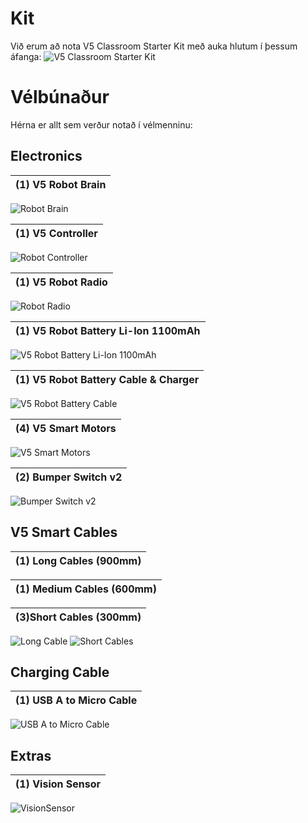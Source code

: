 # Kit
Við erum að nota V5 Classroom Starter Kit með auka hlutum í þessum áfanga:
![V5 Classroom Starter Kit](https://www.vexrobotics.com/media/catalog/product/cache/1/image/9df78eab33525d08d6e5fb8d27136e95/2/7/276-6500-kit.jpg)

# Vélbúnaður
Hérna er allt sem verður notað í vélmenninu:


## Electronics
|(1) V5 Robot Brain|
|    ---       |
![Robot Brain](https://www.vexrobotics.com/media/catalog/product/cache/1/image/9df78eab33525d08d6e5fb8d27136e95/r/o/robotbrain_1.jpg)

|(1) V5 Controller|
|    ---       |
![Robot Controller](https://www.vexrobotics.com/media/catalog/product/cache/1/image/9df78eab33525d08d6e5fb8d27136e95/c/o/controller_1_1.jpg)

|(1) V5 Robot Radio|
|    ---       |
![Robot Radio](https://www.vexrobotics.com/media/catalog/product/cache/1/image/9df78eab33525d08d6e5fb8d27136e95/r/a/radio.jpg)

|(1) V5 Robot Battery Li-Ion 1100mAh|
|    ---       |
![V5 Robot Battery Li-Ion 1100mAh](https://www.vexrobotics.com/media/catalog/product/cache/1/image/9df78eab33525d08d6e5fb8d27136e95/b/a/battery.jpg)


|(1) V5 Robot Battery Cable & Charger|
|    ---       |
![V5 Robot Battery Cable](https://www.vexrobotics.com/media/catalog/product/cache/1/image/9df78eab33525d08d6e5fb8d27136e95/v/5/v5-charger_1.jpg)


|(4) V5 Smart Motors|
|    ---       |
![V5 Smart Motors](https://www.vexrobotics.com/media/catalog/product/cache/1/image/9df78eab33525d08d6e5fb8d27136e95/m/o/motor_1.jpg)


|(2) Bumper Switch v2|
|    ---       |
![Bumper Switch v2](https://www.vexrobotics.com/media/catalog/product/cache/1/image/9df78eab33525d08d6e5fb8d27136e95/2/7/276-4858.jpg)


## V5 Smart Cables
|(1) Long Cables (900mm)|
|    ---       |

|(1) Medium Cables (600mm)|
|    ---       |

|(3)Short Cables (300mm)|
|    ---       |

![Long Cable](https://www.vexrobotics.com/media/catalog/product/cache/1/image/1800x/040ec09b1e35df139433887a97daa66f/v/5/v5-long-cables.jpg)
![Short Cables](https://www.vexrobotics.com/media/catalog/product/cache/1/image/1800x/040ec09b1e35df139433887a97daa66f/v/5/v5-short-cable.jpg)


## Charging Cable
|(1) USB A to Micro Cable|
|    ---       |
![USB A to Micro Cable](https://www.vexrobotics.com/media/catalog/product/cache/1/image/9df78eab33525d08d6e5fb8d27136e95/2/2/228-2785.jpg)


## Extras
|(1) Vision Sensor|
|    ---       |
![VisionSensor](./img/visionsensor.jpg)




<!---
![Burðarlega fyrir arma](./img/275-1810-turntable-bearing-together.jpg)
--->
